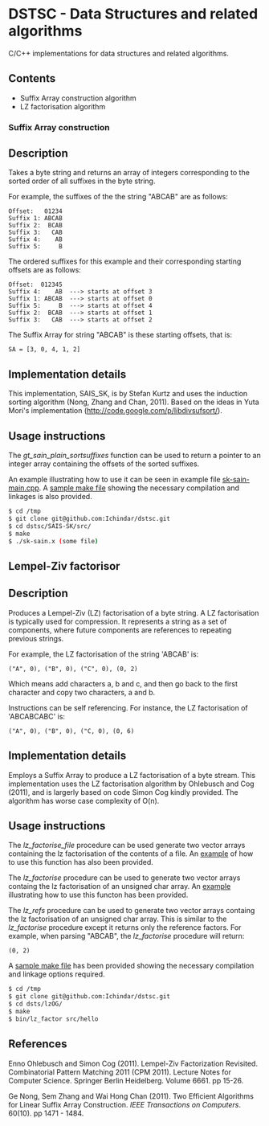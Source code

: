 DSTSC - Data Structures and related algorithms
==============================================

C/C++ implementations for data structures and related algorithms.

Contents
--------

* Suffix Array construction algorithm 
* LZ factorisation algorithm

### Suffix Array construction

## Description

Takes a byte string and returns an array of integers corresponding to the sorted order of all suffixes in the byte string. 

For example, the suffixes of the the string "ABCAB" are as follows:

    Offset:   01234
    Suffix 1: ABCAB
    Suffix 2:  BCAB
    Suffix 3:   CAB
    Suffix 4:    AB
    Suffix 5:     B

The ordered suffixes for this example and their corresponding starting offsets are as follows:

    Offset:  012345
    Suffix 4:    AB  ---> starts at offset 3
    Suffix 1: ABCAB  ---> starts at offset 0
    Suffix 5:     B  ---> starts at offset 4
    Suffix 2:  BCAB  ---> starts at offset 1
    Suffix 3:   CAB  ---> starts at offset 2

The Suffix Array for string "ABCAB" is these starting offsets, that is:

    SA = [3, 0, 4, 1, 2]

## Implementation details

This implementation, SAIS_SK, is by Stefan Kurtz and uses the induction sorting algorithm (Nong, Zhang and Chan, 2011). Based on the ideas in Yuta Mori's implementation (http://code.google.com/p/libdivsufsort/).

## Usage instructions

The _gt_sain_plain_sortsuffixes_ function can be used to return a pointer to an integer array containing the offsets of the sorted suffixes. 

An example illustrating how to use it can be seen in example file [sk-sain-main.cpp](SAIS-SK/src/sk-sain-main.cpp). A [sample make file](SAIS-SK/src/Makefile) showing the necessary compilation and linkages is also provided.

``` bash
$ cd /tmp
$ git clone git@github.com:Ichindar/dstsc.git
$ cd dstsc/SAIS-SK/src/
$ make
$ ./sk-sain.x (some file)
```

Lempel-Ziv factorisor
---------------------

## Description 

Produces a Lempel-Ziv (LZ) factorisation of a byte string. A LZ factorisation is typically used for compression. It represents a string as a set of components, where future components are references to repeating previous strings.

For example, the LZ factorisation of the string 'ABCAB' is:

    ("A", 0), ("B", 0), ("C", 0), (0, 2)

Which means add characters a, b and c, and then go back to the first character and copy two characters, a and b.

Instructions can be self referencing. For instance, the LZ factorisation of 'ABCABCABC' is:

    ("A", 0), ("B", 0), ("C, 0), (0, 6)

## Implementation details

Employs a Suffix Array to produce a LZ factorisation of a byte stream. This implementation uses the LZ factorisation algorithm by Ohlebusch and Cog (2011), and is largerly based on code Simon Cog kindly provided. The algorithm has worse case complexity of O(n).

## Usage instructions

The _lz_factorise_file_ procedure can be used generate two vector arrays containing the lz factorisation of the contents of a file. An [example](lzOG/src/main.cpp) of how to use this function has also been provided.

The _lz_factorise_ procedure can be used to generate two vector arrays containg the lz factorisation of an unsigned char array. An [example](lzOG/src/main2.cpp) illustrating how to use this functon has been provided.

The _lz_refs_ procedure can be used to generate two vector arrays containg the lz factorisation of an unsigned char array. This is similar to the _lz_factorise_ procedure except it returns only the reference factors. For example, when parsing "ABCAB", the _lz_factorise_ procedure will return:

    (0, 2)

A [sample make file](lzOG/Makefile) has been provided showing the necessary compilation and linkage options required. 

``` bash
$ cd /tmp
$ git clone git@github.com:Ichindar/dstsc.git
$ cd dsts/lzOG/
$ make
$ bin/lz_factor src/hello
```

References
---------- 
  
  Enno Ohlebusch and Simon Cog (2011). Lempel-Ziv Factorization Revisited.
  Combinatorial Pattern Matching 2011 (CPM 2011). Lecture Notes for Computer Science.
  Springer Berlin Heidelberg. Volume 6661. pp 15-26.

  Ge Nong, Sem Zhang and Wai Hong Chan (2011). Two Efficient Algorithms for Linear Suffix Array Construction. _IEEE Transactions on Computers_. 60(10). pp 1471 - 1484.
